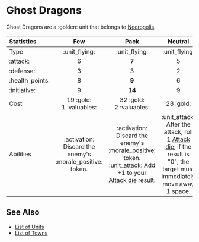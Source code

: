 # Ghost Dragons

Ghost Dragons are a :golden: unit that belongs to [Necropolis](../towns/necropolis.md).

| Statistics | Few | Pack | Neutral |
| :--- | :---: | :---: | :---: |
| Type | :unit_flying: | :unit_flying: | :unit_flying: |
| :attack: | 6 | **7** | 5 |
| :defense: | 3 | 3 | 2 |
| :health_points: | 8 | **9** | 6 |
| :initiative: | 9 | **14** | 9 |
| Cost | 19 :gold:<br>1 :valuables: | 32 :gold:<br>2 :valuables: | 28 :gold: |
| Abilities | :activation: Discard the enemy's :morale_positive: token. | :activation: Discard the enemy's :morale_positive: token.<br>:unit_attack: Add +1 to your [Attack die](../dice.md#attack-die) result. | :unit_attack: After the attack, roll 1 [Attack die](../dice.md#attack-die); if the result is "0", the target must immediately move away 1 space. |


## See Also

- [List of Units](index.md)
- [List of Towns](../towns/index.md)